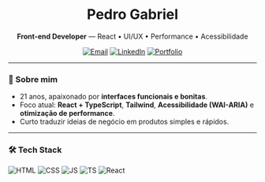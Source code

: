 <!-- PROFILE HEADER -->
<div align="center">
  <h1>Pedro Gabriel</h1>
  <p><strong>Front-end Developer</strong> — React • UI/UX • Performance • Acessibilidade</p>

  <!-- Quick badges -->
  <a href="mailto:htmlgabriel.2@gmail.com"><img alt="Email" src="https://img.shields.io/badge/Email-Contact-22c55e?style=for-the-badge&logo=gmail&logoColor=white"/></a>
  <a href="https://www.linkedin.com/in/<https://www.linkedin.com/in/pedro-gabriel77/>/"><img alt="LinkedIn" src="https://img.shields.io/badge/LinkedIn-Connect-0a66c2?style=for-the-badge&logo=linkedin&logoColor=white"/></a>
  <a href="https://<seu-portfolio>.vercel.app/"><img alt="Portfolio" src="https://img.shields.io/badge/Portfolio-Live-111827?style=for-the-badge&logo=vercel&logoColor=white"/></a>
</div>

---

### 👋 Sobre mim
- 21 anos, apaixonado por **interfaces funcionais e bonitas**.
- Foco atual: **React + TypeScript**, **Tailwind**, **Acessibilidade (WAI-ARIA)** e **otimização de performance**.
- Curto traduzir ideias de negócio em produtos simples e rápidos.

---

### 🛠️ Tech Stack
<p>
  <img alt="HTML"   src="https://img.shields.io/badge/HTML5-E34F26?logo=html5&logoColor=white&style=for-the-badge"/>
  <img alt="CSS"    src="https://img.shields.io/badge/CSS3-1572B6?logo=css3&logoColor=white&style=for-the-badge"/>
  <img alt="JS"     src="https://img.shields.io/badge/JavaScript-F7DF1E?logo=javascript&logoColor=111&style=for-the-badge"/>
  <img alt="TS"     src="https://img.shields.io/badge/TypeScript-3178C6?logo=typescript&logoColor=white&style=for-the-badge"/>
  <img alt="React"  src="https://img.shields.io/badge/React-20232A?logo=react&logoColor=61DAFB&style=for-the-badge"/>
  <img alt="Tailwind" src="https://img.shields.io/badge/Tailwind-06B6D4?logo=tailwindcss&logoColor=white
